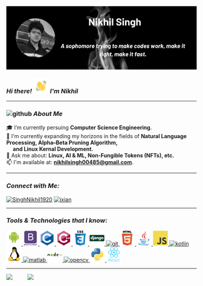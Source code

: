 <img align="center" width="750px" src="https://raw.githubusercontent.com/Nikhil-1920/Nikhil-1920/master/images/NikhilSingh.png" />

<h3 align="left"><em><strong>Hi there! <img alt="hi" src="https://raw.githubusercontent.com/Nikhil-1920/Nikhil-1920/master/images/HandWave.gif" width="40" /> I'm Nikhil</strong></em></h3>

<hr height"1px" align="left" />

<h3 align="left"> <img height="40" width="40" alt="github" src="https://cdn.jsdelivr.net/npm/simple-icons@v3/icons/github.svg" /><em><strong> About Me </strong></em></h3>

🎓 I’m currently persuing **Computer Science Engineering**.\
🌱 I'm currently expanding my horizons in the fields of **Natural Language Processing, Alpha–Beta Pruning Algorithm,<br /> &emsp; and Linux Kernal Development.**\
💬 Ask me about: **Linux, AI & ML, Non-Fungible Tokens (NFTs), etc.**\
📫 I'm available at: **nikhilsingh00485@gmail.com**.

<hr height"1px" align="left" />

<h3 align="left"><em><strong>Connect with Me:</strong></em></h3>

<p align="left">
    <a href="https://twitter.com/singhnikhil1920" target="blank"> <img align="center" src="https://raw.githubusercontent.com/rahuldkjain/github-profile-readme-generator/master/src/images/icons/Social/twitter.svg" alt="SinghNikhil1920" height="30" width="40" /></a>
    <a href="https://www.hackerrank.com/ixian" target="blank"> <img align="center" src="https://raw.githubusercontent.com/rahuldkjain/github-profile-readme-generator/master/src/images/icons/Social/hackerrank.svg" alt="ixian" height="30" width="40" />
    </a>
</p>

<hr height"1px" align="left" />

<h3 align="left"><em><strong>Tools & Technologies that I know:</strong></em></h3>

<p align="left"> <a href="https://developer.android.com" target="_blank"> <img src="https://raw.githubusercontent.com/devicons/devicon/master/icons/android/android-original-wordmark.svg" alt="android" width="40" height="40"/> </a> <a href="https://getbootstrap.com" target="_blank"> <img src="https://raw.githubusercontent.com/devicons/devicon/master/icons/bootstrap/bootstrap-plain-wordmark.svg" alt="bootstrap" width="40" height="40"/> </a> <a href="https://www.cprogramming.com/" target="_blank"> <img src="https://raw.githubusercontent.com/devicons/devicon/master/icons/c/c-original.svg" alt="c" width="40" height="40"/> </a> <a href="https://www.w3schools.com/cpp/" target="_blank"> <img src="https://raw.githubusercontent.com/devicons/devicon/master/icons/cplusplus/cplusplus-original.svg" alt="cplusplus" width="40" height="40"/> </a> <a href="https://www.w3schools.com/css/" target="_blank"> <img src="https://raw.githubusercontent.com/devicons/devicon/master/icons/css3/css3-original-wordmark.svg" alt="css3" width="40" height="40"/> </a> <a href="https://www.djangoproject.com/" target="_blank"> <img src="https://raw.githubusercontent.com/devicons/devicon/master/icons/django/django-original.svg" alt="django" width="40" height="40"/> </a> <a href="https://git-scm.com/" target="_blank"> <img src="https://www.vectorlogo.zone/logos/git-scm/git-scm-icon.svg" alt="git" width="40" height="40"/> </a> <a href="https://www.w3.org/html/" target="_blank"> <img src="https://raw.githubusercontent.com/devicons/devicon/master/icons/html5/html5-original-wordmark.svg" alt="html5" width="40" height="40"/> </a> <a href="https://www.java.com" target="_blank"> <img src="https://raw.githubusercontent.com/devicons/devicon/master/icons/java/java-original.svg" alt="java" width="40" height="40"/> </a> <a href="https://developer.mozilla.org/en-US/docs/Web/JavaScript" target="_blank"> <img src="https://raw.githubusercontent.com/devicons/devicon/master/icons/javascript/javascript-original.svg" alt="javascript" width="40" height="40"/> </a> <a href="https://kotlinlang.org" target="_blank"> <img src="https://www.vectorlogo.zone/logos/kotlinlang/kotlinlang-icon.svg" alt="kotlin" width="40" height="40"/> </a> <a href="https://www.linux.org/" target="_blank"> <img src="https://raw.githubusercontent.com/devicons/devicon/master/icons/linux/linux-original.svg" alt="linux" width="40" height="40"/> </a> <a href="https://www.mathworks.com/" target="_blank"> <img src="https://upload.wikimedia.org/wikipedia/commons/2/21/Matlab_Logo.png" alt="matlab" width="40" height="40"/> </a> <a href="https://nodejs.org" target="_blank"> <img src="https://raw.githubusercontent.com/devicons/devicon/master/icons/nodejs/nodejs-original-wordmark.svg" alt="nodejs" width="40" height="40"/> </a> <a href="https://opencv.org/" target="_blank"> <img src="https://www.vectorlogo.zone/logos/opencv/opencv-icon.svg" alt="opencv" width="40" height="40"/> </a> <a href="https://www.python.org" target="_blank"> <img src="https://raw.githubusercontent.com/devicons/devicon/master/icons/python/python-original.svg" alt="python" width="40" height="40"/> </a> <a href="https://reactjs.org/" target="_blank"> <img src="https://raw.githubusercontent.com/devicons/devicon/master/icons/react/react-original-wordmark.svg" alt="react" width="40" height="40"/> </a> </p>

<hr height"1px" align="left" />

<p>
    <img height="180em" src="https://github-readme-stats.vercel.app/api?username=Nikhil-1920&hide=prs&show_icons=true&theme=tokyonight">
    &emsp; &emsp;
    <img height="180em" src="https://github-readme-stats.vercel.app/api/top-langs/?username=Nikhil-1920&theme=tokyonight">
</p>

